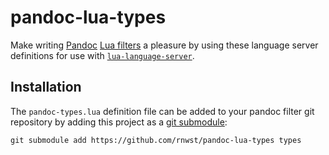 # pandoc-lua-types

Make writing [Pandoc](https://pandoc.org/) [Lua filters](https://pandoc.org/lua-filters.html) a pleasure by using these language server definitions for use with [`lua-language-server`](https://github.com/LuaLS/lua-language-server).


## Installation

The `pandoc-types.lua` definition file can be added to your pandoc filter git repository by adding this project as a [git submodule](https://git-scm.com/book/en/v2/Git-Tools-Submodules):
```console
git submodule add https://github.com/rnwst/pandoc-lua-types types
```

